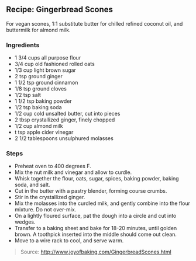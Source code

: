 ## Recipe: Gingerbread Scones
For vegan scones, 1:1 substitute butter for chilled refined coconut oil, and buttermilk for almond milk.  


### Ingredients
 - 1 3/4 cups all purpose flour
 - 3/4 cup old fashioned rolled oats
 - 1/3 cup light brown sugar
 - 2 tsp ground ginger
 - 1 1/2 tsp ground cinnamon
 - 1/8 tsp ground cloves
 - 1/2 tsp salt
 - 1 1/2 tsp baking powder
 - 1/2 tsp baking soda
 - 1/2 cup cold unsalted butter, cut into pieces
 - 2 tbsp crystallized ginger, finely chopped
 - 1/2 cup almond milk
 - t tsp apple cider vinegar
 - 2 1/2 tablespoons unsulphured molasses

### Steps
 - Preheat oven to 400 degrees F.
 - Mix the nut milk and vinegar and allow to curdle.
 - Whisk together the flour, oats, sugar, spices, baking powder, baking soda, and salt.
 - Cut in the butter with a pastry blender, forming course crumbs.
 - Stir in the crystallized ginger.
 - Mix the molasses into the curdled milk, and gently combine into the flour mixture. Do not over-mix.
 - On a lightly floured surface, pat the dough into a circle and cut into wedges.
 - Transfer to a baking sheet and bake for 18-20 minutes, until golden brown. A toothpick inserted into the middle should come out clean.
 - Move to a wire rack to cool, and serve warm.

> Source: http://www.joyofbaking.com/GingerbreadScones.html